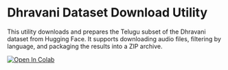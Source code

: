 # Dhravani Dataset Download Utility

This utility downloads and prepares the Telugu subset of the Dhravani dataset from Hugging Face. It supports downloading audio files, filtering by language, and packaging the results into a ZIP archive.

[![Open In Colab](https://colab.research.google.com/assets/colab-badge.svg)](https://colab.research.google.com/github/COIL-D/Utility/blob/main/dhravani/unofficial_dataset_download_method.ipynb)
